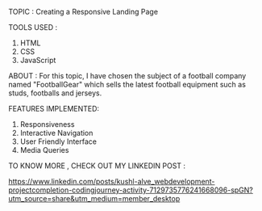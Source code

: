 TOPIC : Creating a Responsive Landing Page

TOOLS USED :
1. HTML
2. CSS
3. JavaScript

ABOUT :
For this topic, I have chosen the subject of a football company named "FootballGear" which sells the latest football equipment such as studs, footballs and jerseys.

FEATURES IMPLEMENTED:
1. Responsiveness
2. Interactive Navigation
3. User Friendly Interface
4. Media Queries

TO KNOW MORE , CHECK OUT MY LINKEDIN POST :

https://www.linkedin.com/posts/kushl-alve_webdevelopment-projectcompletion-codingjourney-activity-7129735776241668096-spGN?utm_source=share&utm_medium=member_desktop
